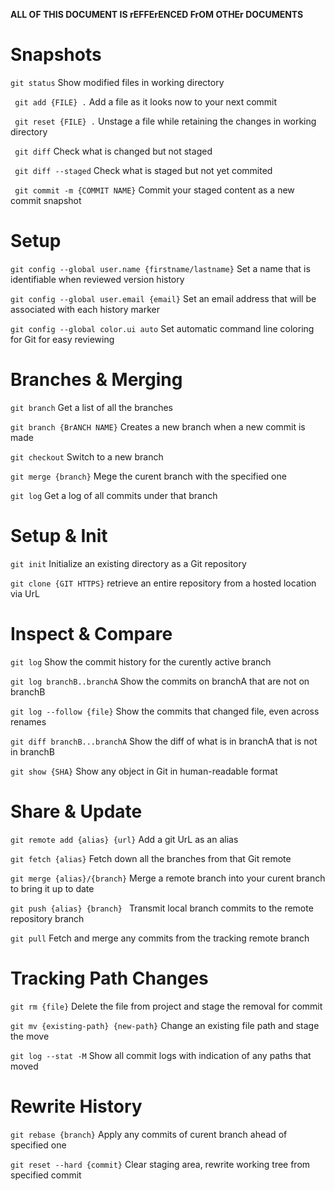 **ALL OF THIS DOCUMENT IS rEFFErENCED FrOM OTHEr DOCUMENTS**
# Snapshots
`
git status
` Show modified files in working directory

` git add {FILE} .` Add a file as it looks now to your next commit

` git reset {FILE} .` Unstage a file while retaining the changes in working directory

` git diff` Check what is changed but not staged

` git diff --staged` Check what is staged but not yet commited

` git commit -m {COMMIT NAME}` Commit your staged content as a new commit snapshot

# Setup 
`git config --global user.name {firstname/lastname}` Set a name that is identifiable when reviewed version history

`git config --global user.email {email}` Set an email address that will be associated with each history marker

`git config --global color.ui auto` Set automatic command line coloring for Git for easy reviewing

# Branches & Merging

`git branch` Get a list of all the branches

`git branch {BrANCH NAME}` Creates a new branch when a new commit is  made

`git checkout` Switch to a new branch

`git merge {branch}` Mege the curent branch with the specified one

`git log` Get a log of all commits under that branch

# Setup & Init
`git init` Initialize an existing directory as a Git repository

`git clone {GIT HTTPS}` retrieve an entire repository from a hosted location via UrL

# Inspect & Compare

`git log` Show the commit history for the curently active branch

`git log branchB..branchA` Show the commits on branchA that are not on branchB

`git log --follow {file}` Show the commits that changed file, even across renames

`git diff branchB...branchA` Show the diff of what is in branchA that is not in branchB

`git show {SHA}` Show any object in Git in human-readable format

# Share & Update

`git remote add {alias} {url}` Add a git UrL as an alias

`git fetch {alias}` Fetch down all the branches from that Git remote

`git merge {alias}/{branch}` Merge a remote branch into your curent branch to bring it up to date

`git push {alias} {branch} ` Transmit local branch commits to the remote repository branch

`git pull` Fetch and merge any commits from the tracking remote branch

# Tracking Path Changes

`git rm {file}` Delete the file from project and stage the removal for commit

`git mv {existing-path} {new-path}` Change an existing file path and stage the move

`git log --stat -M` Show all commit logs with indication of any paths that moved 

# Rewrite History
`git rebase {branch}` Apply any commits of curent branch ahead of specified one

`git reset --hard {commit}` Clear staging area, rewrite working tree from specified commit

